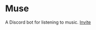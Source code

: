 # Muse

A Discord bot for listening to music. [Invite](https://discord.com/api/oauth2/authorize?client_id=987887529288167465&permissions=3145728&scope=bot%20applications.commands)

